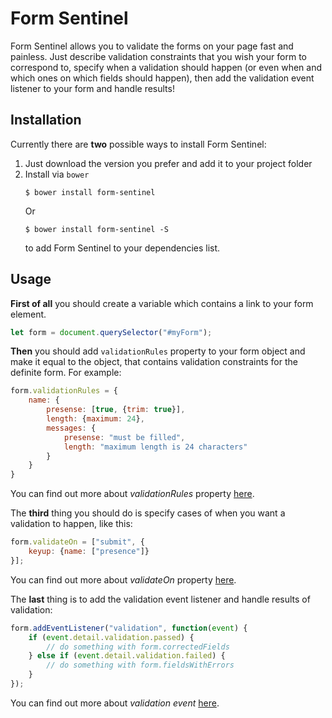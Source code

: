 # Form Sentinel
Form Sentinel allows you to validate the forms on your page fast and painless. Just describe validation constraints that you wish your form
to correspond to, specify when a validation should happen (or even when and which ones on which fields should happen), then add the
validation event listener to your form and handle results!

## Installation
Currently there are **two** possible ways to install Form Sentinel:

1. Just download the version you prefer and add it to your project folder
1. Install via `bower`
    ```shell
    $ bower install form-sentinel
    ```
    Or
    ```shell
    $ bower install form-sentinel -S
    ```
    to add Form Sentinel to your dependencies list.

## Usage
**First of all** you should create a variable which contains a link to your form element.
```javascript
let form = document.querySelector("#myForm");
```

**Then** you should add `validationRules` property to your form object and make it equal to the object,
that contains validation constraints for the definite form. For example:
```javascript
form.validationRules = {
    name: {
        presense: [true, {trim: true}],
        length: {maximum: 24},
        messages: {
            presense: "must be filled",
            length: "maximum length is 24 characters"
        }
    }
}
```
You can find out more about *validationRules* property [here](https://github.com/smellyshovel/form-sentinel/wiki/Working-with-the-validationRules-property).

The **third** thing you should do is specify cases of when you want a validation to happen, like this:
```javascript
form.validateOn = ["submit", {
    keyup: {name: ["presence"]}
}];
```
You can find out more about *validateOn* property [here](#).

The **last** thing is to add the validation event listener and handle results of validation:
```javascript
form.addEventListener("validation", function(event) {
    if (event.detail.validation.passed) {
        // do something with form.correctedFields
    } else if (event.detail.validation.failed) {
        // do something with form.fieldsWithErrors
    }
});
```
You can find out more about *validation event* [here](#).
